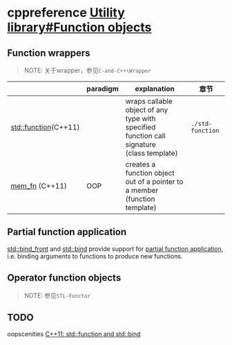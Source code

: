 # cppreference [Utility library#Function objects](https://en.cppreference.com/w/cpp/utility/functional)

## Function wrappers

> NOTE: 关于wrapper，参见`C-and-C++\Wrapper`

|                                                              | paradigm | explanation                                                  | 章节             |
| ------------------------------------------------------------ | -------- | ------------------------------------------------------------ | ---------------- |
| [std::function](https://en.cppreference.com/w/cpp/utility/functional/function)(C++11) |          | wraps callable object of any type with specified function call signature<br/>(class template) | `./std-function` |
| [mem_fn](https://en.cppreference.com/w/cpp/utility/functional/mem_fn) (C++11) | OOP      | creates a function object out of a pointer to a member<br/>(function template) |                  |



## Partial function application

[std::bind_front](https://en.cppreference.com/w/cpp/utility/functional/bind_front) and [std::bind](https://en.cppreference.com/w/cpp/utility/functional/bind) provide support for [partial function application](https://en.wikipedia.org/wiki/Partial_application), i.e. binding arguments to functions to produce new functions.



## Operator function objects

> NOTE: 参见`STL-Functor`



## TODO



oopscenities [C++11: std::function and std::bind](https://oopscenities.net/2012/02/24/c11-stdfunction-and-stdbind/)